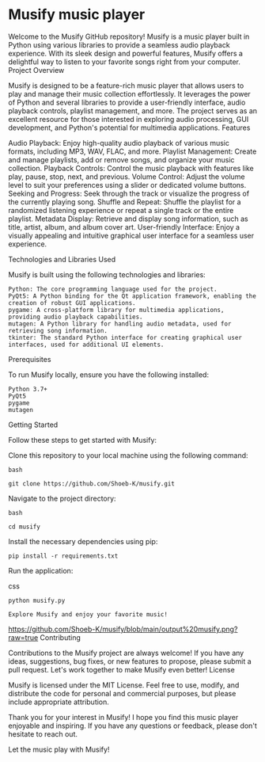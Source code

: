 # Musify music player

 Welcome to the Musify GitHub repository! Musify is a music player built in Python using various libraries to provide a seamless audio playback experience. With its sleek design and powerful features, Musify offers a delightful way to listen to your favorite songs right from your computer.
Project Overview

Musify is designed to be a feature-rich music player that allows users to play and manage their music collection effortlessly. It leverages the power of Python and several libraries to provide a user-friendly interface, audio playback controls, playlist management, and more. The project serves as an excellent resource for those interested in exploring audio processing, GUI development, and Python's potential for multimedia applications.
Features

Audio Playback: Enjoy high-quality audio playback of various music formats, including MP3, WAV, FLAC, and more.
Playlist Management: Create and manage playlists, add or remove songs, and organize your music collection.
Playback Controls: Control the music playback with features like play, pause, stop, next, and previous.
Volume Control: Adjust the volume level to suit your preferences using a slider or dedicated volume buttons.
Seeking and Progress: Seek through the track or visualize the progress of the currently playing song.
Shuffle and Repeat: Shuffle the playlist for a randomized listening experience or repeat a single track or the entire playlist.
Metadata Display: Retrieve and display song information, such as title, artist, album, and album cover art.
User-friendly Interface: Enjoy a visually appealing and intuitive graphical user interface for a seamless user experience.

Technologies and Libraries Used

Musify is built using the following technologies and libraries:

    Python: The core programming language used for the project.
    PyQt5: A Python binding for the Qt application framework, enabling the creation of robust GUI applications.
    pygame: A cross-platform library for multimedia applications, providing audio playback capabilities.
    mutagen: A Python library for handling audio metadata, used for retrieving song information.
    tkinter: The standard Python interface for creating graphical user interfaces, used for additional UI elements.

Prerequisites

To run Musify locally, ensure you have the following installed:

    Python 3.7+
    PyQt5
    pygame
    mutagen

Getting Started

Follow these steps to get started with Musify:

Clone this repository to your local machine using the following command:

    bash

    git clone https://github.com/Shoeb-K/musify.git

Navigate to the project directory:

    bash

    cd musify

Install the necessary dependencies using pip:

    pip install -r requirements.txt

Run the application:

css

    python musify.py

    Explore Musify and enjoy your favorite music!
https://github.com/Shoeb-K/musify/blob/main/output%20musify.png?raw=true
Contributing

Contributions to the Musify project are always welcome! If you have any ideas, suggestions, bug fixes, or new features to propose, please submit a pull request. Let's work together to make Musify even better!
License

Musify is licensed under the MIT License. Feel free to use, modify, and distribute the code for personal and commercial purposes, but please include appropriate attribution.

Thank you for your interest in Musify! I hope you find this music player enjoyable and inspiring. If you have any questions or feedback, please don't hesitate to reach out.

Let the music play with Musify!

